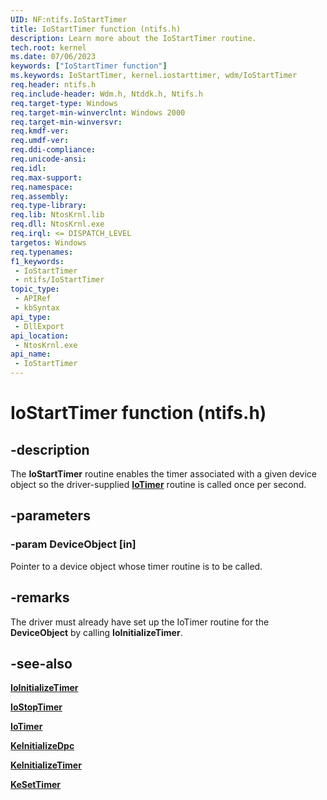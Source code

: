```yaml
---
UID: NF:ntifs.IoStartTimer
title: IoStartTimer function (ntifs.h)
description: Learn more about the IoStartTimer routine.
tech.root: kernel
ms.date: 07/06/2023
keywords: ["IoStartTimer function"]
ms.keywords: IoStartTimer, kernel.iostarttimer, wdm/IoStartTimer
req.header: ntifs.h
req.include-header: Wdm.h, Ntddk.h, Ntifs.h
req.target-type: Windows
req.target-min-winverclnt: Windows 2000
req.target-min-winversvr: 
req.kmdf-ver: 
req.umdf-ver: 
req.ddi-compliance: 
req.unicode-ansi: 
req.idl: 
req.max-support: 
req.namespace: 
req.assembly: 
req.type-library: 
req.lib: NtosKrnl.lib
req.dll: NtosKrnl.exe
req.irql: <= DISPATCH_LEVEL
targetos: Windows
req.typenames: 
f1_keywords:
 - IoStartTimer
 - ntifs/IoStartTimer
topic_type:
 - APIRef
 - kbSyntax
api_type:
 - DllExport
api_location:
 - NtosKrnl.exe
api_name:
 - IoStartTimer
---
```


# IoStartTimer function (ntifs.h)

## -description

The **IoStartTimer** routine enables the timer associated with a given device object so the driver-supplied [**IoTimer**](../wdm/nc-wdm-io_timer_routine.md) routine is called once per second.

## -parameters

### -param DeviceObject [in]

Pointer to a device object whose timer routine is to be called.

## -remarks

The driver must already have set up the IoTimer routine for the **DeviceObject** by calling **IoInitializeTimer**.

## -see-also

[**IoInitializeTimer**](../wdm/nf-wdm-ioinitializetimer.md)

[**IoStopTimer**](nf-ntifs-iostoptimer.md)

[**IoTimer**](../wdm/nc-wdm-io_timer_routine.md)

[**KeInitializeDpc**](../wdm/nf-wdm-keinitializedpc.md)

[**KeInitializeTimer**](../wdm/nf-wdm-keinitializetimer.md)

[**KeSetTimer**](../wdm/nf-wdm-kesettimer.md)
